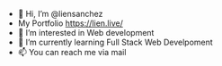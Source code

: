 - 👋 Hi, I’m @liensanchez
- My Portfolio https://lien.live/
- 👀 I’m interested in Web development
- 🌱 I’m currently learning Full Stack Web Develpoment
- 📫 You can reach me via mail

<!---
liensanchez/liensanchez is a ✨ special ✨ repository because its `README.md` (this file) appears on your GitHub profile.
You can click the Preview link to take a look at your changes.
--->
